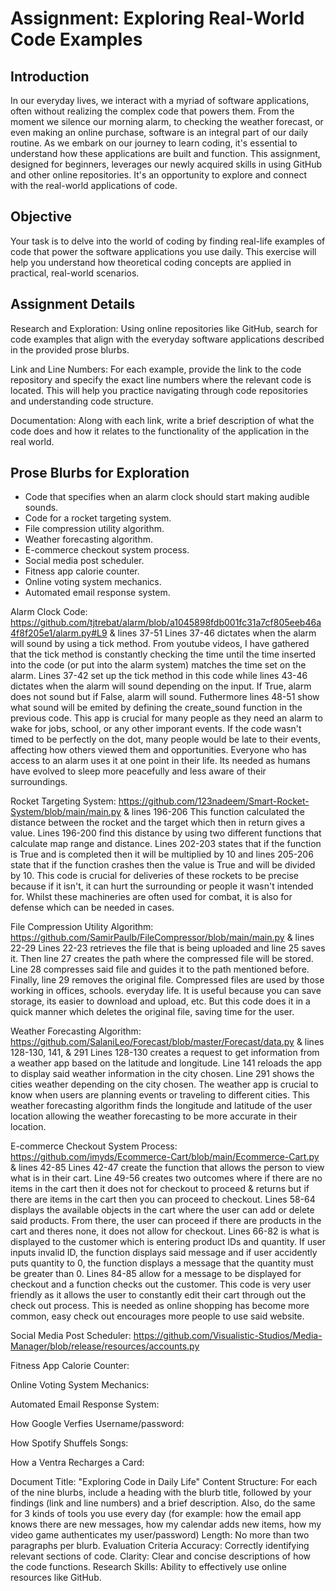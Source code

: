 # Assignment: Exploring Real-World Code Examples
## Introduction
In our everyday lives, we interact with a myriad of software applications, often without realizing the complex code that powers them. From the moment we silence our morning alarm, to checking the weather forecast, or even making an online purchase, software is an integral part of our daily routine. As we embark on our journey to learn coding, it's essential to understand how these applications are built and function. This assignment, designed for beginners, leverages our newly acquired skills in using GitHub and other online repositories. It's an opportunity to explore and connect with the real-world applications of code.

## Objective
Your task is to delve into the world of coding by finding real-life examples of code that power the software applications you use daily. This exercise will help you understand how theoretical coding concepts are applied in practical, real-world scenarios.

## Assignment Details
Research and Exploration: Using online repositories like GitHub, search for code examples that align with the everyday software applications described in the provided prose blurbs.

Link and Line Numbers: For each example, provide the link to the code repository and specify the exact line numbers where the relevant code is located. This will help you practice navigating through code repositories and understanding code structure.

Documentation: Along with each link, write a brief description of what the code does and how it relates to the functionality of the application in the real world.

## Prose Blurbs for Exploration
- Code that specifies when an alarm clock should start making audible sounds.  
- Code for a rocket targeting system.
- File compression utility algorithm.
- Weather forecasting algorithm.
- E-commerce checkout system process.
- Social media post scheduler.
- Fitness app calorie counter.
- Online voting system mechanics.
- Automated email response system.

Alarm Clock Code:
https://github.com/tjtrebat/alarm/blob/a1045898fdb001fc31a7cf805eeb46a4f8f205e1/alarm.py#L9 & lines 37-51
  Lines 37-46 dictates when the alarm will sound by using a tick method. From youtube videos, I have gathered that the tick method is constantly checking the time until the time inserted into the code (or put into the alarm system) matches the time set on the alarm. Lines 37-42 set up the tick method in this code while lines 43-46 dictates when the alarm will sound depending on the input. If True, alarm does not sound but if False, alarm will sound. Futhermore lines 48-51 show what sound will be emited by defining the create_sound function in the previous code.
  This app is crucial for many people as they need an alarm to wake for jobs, school, or any other imporant events. If the code wasn't timed to be perfectly on the dot, many people would be late to their events, affecting how others viewed them and opportunities. Everyone who has access to an alarm uses it at one point in their life. Its needed as humans have evolved to sleep more peacefully and less aware of their surroundings. 

Rocket Targeting System:
https://github.com/123nadeem/Smart-Rocket-System/blob/main/main.py & lines 196-206
  This function calculated the distance between the rocket and the target which then in return gives a value. Lines 196-200 find this distance by using two different functions that calculate map range and distance. Lines 202-203 states that if the function is True and is completed then it will be multiplied by 10 and lines 205-206 state that if the function crashes then the value is True and will be divided by 10. 
  This code is crucial for deliveries of these rockets to be precise because if it isn't, it can hurt the surrounding or people it wasn't intended for. Whilst these machineries are often used for combat, it is also for defense which can be needed in cases.

File Compression Utility Algorithm:
https://github.com/SamirPaulb/FileCompressor/blob/main/main.py & lines 22-29
  Lines 22-23 retrieves the file that is being uploaded and line 25 saves it. Then line 27 creates the path where the compressed file will be stored. Line 28 compresses said file and guides it to the path mentioned before. Finally, line 29 removes the original file. 
    Compressed files are used by those working in offices, schools. everyday life. It is useful because you can save storage, its easier to download and upload, etc. But this code does it in a quick manner which deletes the original file, saving time for the user. 

Weather Forecasting Algorithm:
https://github.com/SalaniLeo/Forecast/blob/master/Forecast/data.py & lines 128-130, 141, & 291
  Lines 128-130 creates a request to get information from a weather app based on the latitude and longitude. Line 141 reloads the app to display said weather information in the city chosen. Line 291 shows the cities weather depending on the city chosen. 
  The weather app is crucial to know when users are planning events or traveling to different cities. This weather forecasting algorithm finds the longitude and latitude of the user location allowing the weather forecasting to be more accurate in their location. 

E-commerce Checkout System Process:
https://github.com/imyds/Ecommerce-Cart/blob/main/Ecommerce-Cart.py & lines 42-85
Lines 42-47 create the function that allows the person to view what is in their cart. Line 49-56 creates two outcomes where if there are no items in the cart then it does not for checkout to proceed & returns but if there are items in the cart then you can proceed to checkout. Lines 58-64 displays the available objects in the cart where the user can add or delete said products. From there, the user can proceed if there are products in the cart and theres none, it does not allow for checkout. Lines 66-82 is what is displayed to the customer which is entering product IDs and quantity. If user inputs invalid ID, the function displays said message and if user accidently puts quantity to 0, the function displays a message that the quantity must be greater than 0. Lines 84-85 allow for a message to be displayed for checkout and a function checks out the customer. 
  This code is very user friendly as it allows the user to constantly edit their cart through out the check out process. This is needed as online shopping has become more common, easy check out encourages more people to use said website. 

Social Media Post Scheduler:
https://github.com/Visualistic-Studios/Media-Manager/blob/release/resources/accounts.py



Fitness App Calorie Counter:


Online Voting System Mechanics:


Automated Email Response System:


How Google Verfies Username/password:


How Spotify Shuffels Songs:


How a Ventra Recharges a Card:


Document Title: "Exploring Code in Daily Life"
Content Structure: For each of the nine blurbs, include a heading with the blurb title, followed by your findings (link and line numbers) and a brief description. Also, do the same for 3 kinds of tools you use every day (for example: how the email app knows there are new messages, how my calendar adds new items, how my video game authenticates my user/password)
Length: No more than two paragraphs per blurb.
Evaluation Criteria
Accuracy: Correctly identifying relevant sections of code.
Clarity: Clear and concise descriptions of how the code functions.
Research Skills: Ability to effectively use online resources like GitHub.
